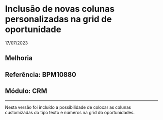 # Inclusão de novas colunas personalizadas na grid de oportunidade
17/07/2023
## Melhoria
## Referência: BPM10880
## Módulo: CRM
***

Nesta versão foi incluído a possibilidade de colocar as colunas customizadas do tipo texto e números na grid do oportunidades.